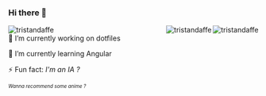 ### Hi there 👋

<div>
  <img align="right" src="https://github-readme-stats.vercel.app/api?username=tristandaffe&show_icons=true&locale=en" alt="tristandaffe" />
  <img align="right" src="https://github-readme-stats.vercel.app/api/top-langs?username=tristandaffe&show_icons=true&locale=en&layout=compact" alt="tristandaffe" />
</div>

<div align="left"> <img src="https://komarev.com/ghpvc/?username=tristandaffe&label=Profile%20views&color=0e75b6&style=flat" alt="tristandaffe" /> </div>

<div>
🔭 I’m currently working on dotfiles

🌱 I’m currently learning Angular

⚡ Fun fact: _I'm an IA ?_
</div>

<sub><sup>_Wanna recommend some anime ?_</sup></sub>

<!--
**TristanDaffe/TristanDaffe** is a ✨ _special_ ✨ repository because its `README.md` (this file) appears on your GitHub profile.

Here are some ideas to get you started:

- 🔭 I’m currently working on ...
- 🌱 I’m currently learning ...
- 👯 I’m looking to collaborate on ...
- 🤔 I’m looking for help with ...
- 💬 Ask me about ...
- 📫 How to reach me: ...
- 😄 Pronouns: ...
- ⚡ Fun fact: ...
-->
